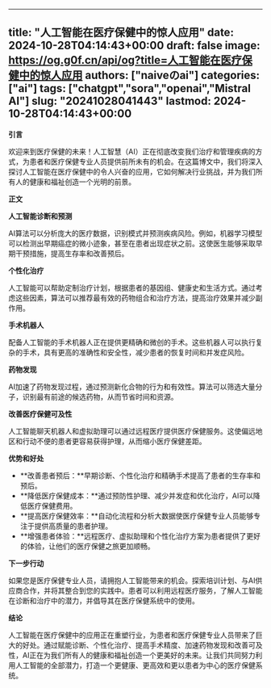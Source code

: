 
---
title: "人工智能在医疗保健中的惊人应用"
date: 2024-10-28T04:14:43+00:00
draft: false
image: https://og.g0f.cn/api/og?title=人工智能在医疗保健中的惊人应用
authors: ["naiveのai"]
categories: ["ai"]
tags: ["chatgpt","sora","openai","Mistral AI"]
slug: "20241028041443"
lastmod: 2024-10-28T04:14:43+00:00
---
**引言**

欢迎来到医疗保健的未来！人工智慧（AI）正在彻底改变我们治疗和管理疾病的方式，为患者和医疗保健专业人员提供前所未有的机会。在这篇博文中，我们将深入探讨人工智能在医疗保健中的令人兴奋的应用，它如何解决行业挑战，并为我们所有人的健康和福祉创造一个光明的前景。

**正文**

**人工智能诊断和预测**

AI算法可以分析庞大的医疗数据，识别模式并预测疾病风险。例如，机器学习模型可以检测出早期癌症的微小迹象，甚至在患者出现症状之前。这使医生能够采取早期干预措施，提高生存率和改善预后。

**个性化治疗**

人工智能可以帮助定制治疗计划，根据患者的基因组、健康史和生活方式。通过考虑这些因素，算法可以推荐最有效的药物组合和治疗方法，提高治疗效果并减少副作用。

**手术机器人**

配备人工智能的手术机器人正在提供更精确和微创的手术。这些机器人可以执行复杂的手术，具有更高的准确性和安全性，减少患者的恢复时间和并发症风险。

**药物发现**

AI加速了药物发现过程，通过预测新化合物的行为和有效性。算法可以筛选大量分子，识别最有前途的候选药物，从而节省时间和资源。

**改善医疗保健可及性**

人工智能聊天机器人和虚拟助理可以通过远程医疗提供医疗保健服务。这使偏远地区和行动不便的患者更容易获得护理，从而缩小医疗保健差距。

**优势和好处**

* **改善患者预后：**早期诊断、个性化治疗和精确手术提高了患者的生存率和预后。
* **降低医疗保健成本：**通过预防性护理、减少并发症和优化治疗，AI可以降低医疗保健费用。
* **提高医疗保健效率：**自动化流程和分析大数据使医疗保健专业人员能够专注于提供高质量的患者护理。
* **增强患者体验：**远程医疗、虚拟助理和个性化治疗方案为患者提供了更好的体验，让他们的医疗保健之旅更加顺畅。

**下一步行动**

如果您是医疗保健专业人员，请拥抱人工智能带来的机会。探索培训计划、与AI供应商合作，并将其整合到您的实践中。患者可以利用远程医疗服务，了解人工智能在诊断和治疗中的潜力，并倡导其在医疗保健系统中的使用。

**结论**

人工智能在医疗保健中的应用正在重塑行业，为患者和医疗保健专业人员带来了巨大的好处。通过赋能诊断、个性化治疗、提高手术精度、加速药物发现和改善可及性，AI正在为我们所有人的健康和福祉创造一个更美好的未来。让我们共同努力利用人工智能的全部潜力，打造一个更健康、更高效和更以患者为中心的医疗保健系统。